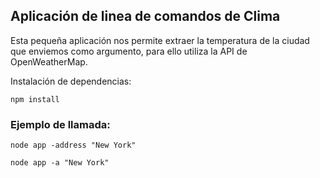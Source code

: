 ## Aplicación de linea de comandos de Clima

Esta pequeña aplicación nos permite extraer la temperatura de la ciudad que enviemos como argumento, para ello utiliza la API de OpenWeatherMap.

Instalación de dependencias:
```
npm install
```

### Ejemplo de llamada:
```
node app -address "New York"
```
```
node app -a "New York"
```